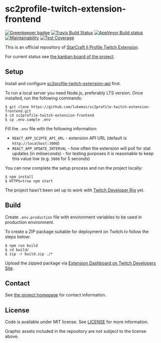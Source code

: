 # sc2profile-twitch-extension-frontend
[![Greenkeeper badge](https://badges.greenkeeper.io/lukemnet/sc2profile-twitch-extension-frontend.svg)](https://greenkeeper.io/)
[![Travis Build Status](https://travis-ci.org/lukemnet/sc2profile-twitch-extension-frontend.svg?branch=master)](https://travis-ci.org/lukemnet/sc2profile-twitch-extension-frontend)
[![AppVeyor Build status](https://ci.appveyor.com/api/projects/status/a2glv7bbciua61g6?svg=true)](https://ci.appveyor.com/project/lukemnet/sc2profile-twitch-extension-frontend)
[![Maintainability](https://api.codeclimate.com/v1/badges/613ab5f8144a72e939c5/maintainability)](https://codeclimate.com/github/lukemnet/sc2profile-twitch-extension-frontend/maintainability)
[![Test Coverage](https://api.codeclimate.com/v1/badges/613ab5f8144a72e939c5/test_coverage)](https://codeclimate.com/github/lukemnet/sc2profile-twitch-extension-frontend/test_coverage)

This is an official repository of [StarCraft II Profile Twitch Extension](https://sc2pte.lukem.net/).

For current status see [the kanban board of the project](https://github.com/orgs/lukemsc/projects/1).

## Setup

Install and configure [sc2profile-twitch-extension-api](https://github.com/lukemnet/sc2profile-twitch-extension-api) first.

To run a local server you need Node.js, preferably LTS version. Once installed, run the following commands:

```
$ git clone https://github.com/lukemsc/sc2profile-twitch-extension-frontend.git
$ cd sc2profile-twitch-extension-frontend
$ cp .env.sample .env
```

Fill the `.env` file with the following information:

* `REACT_APP_SC2PTE_API_URL` - extension API URL (default is `http://localhost:3000`)
* `REACT_APP_UPDATE_INTERVAL` - how often the extension will poll for stat updates (in miliseconds) - for testing purposes it is reasonable to keep this value low (e.g. `5000` for 5 seconds)

You can now complete the setup process and run the project locally:

```
$ npm install
$ HTTPS=true npm start
```

The project hasn't been set up to work with [Twitch Developer Rig](https://github.com/twitchdev/developer-rig) yet.

## Build

Create `.env.production` file with environment variables to be used in production environment.

To create a ZIP package suitable for deployment on Twitch.tv follow the steps below:

```
$ npm run build
$ cd build/
$ zip -r build.zip ./*
```

Upload the zipped package via [Extension Dashboard on Twitch Developers Site](https://dev.twitch.tv/dashboard/extensions).

## Contact

See [the project homepage](https://sc2pte.lukem.net/) for contact information.

## License

Code is available under MIT license. See [LICENSE](https://raw.githubusercontent.com/lukemsc/sc2profile-twitch-extension-frontend/master/LICENSE) for more information.

Graphic assets included in the repository are not subject to the license above.
